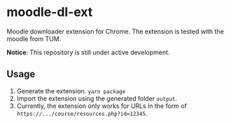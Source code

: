 # moodle-dl-ext

Moodle downloader extension for Chrome. 
The extension is tested with the moodle from TUM.

**Notice**: This repository is still under active development.

## Usage
1. Generate the extension.
    `yarn package`
2. Import the extension using the generated folder `output`.
3. Currently, the extension only works for URLs in the form of `https://.../course/resources.php?id=12345`.
